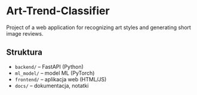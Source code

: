 # Art-Trend-Classifier

Project of a web application for recognizing art styles and generating short image reviews.

## Struktura
- `backend/` – FastAPI (Python)
- `ml_model/` – model ML (PyTorch)
- `frontend/` – aplikacja web (HTML/JS)
- `docs/` – dokumentacja, notatki
